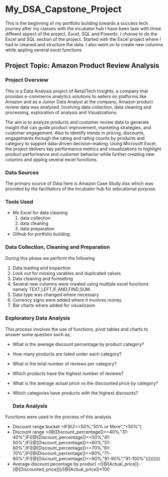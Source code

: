 # My_DSA_Capstone_Project

This is the beginning of my portfolio building towards a success tech journey after my classes with the incubator hub
I have been task with three diffeent aspect of the project, Excel, SQL and Powerbi. I choose to do the Excel and SQL section of the project.
Started with the Excel project where I had to cleaned and structure the data.
I also went on to create new columns while appling several excel functions

## Project Topic: Amazon Product Review Analysis

### Project Overview
This is a Data Analysis project of RetailTech Insights, a company that provides e-commerce analytics solutions to sellers on platforms like Amazon and as a Junior Data Analyst at the company, Amazon product review data was analyzed. Involving data collection, data cleaning and processing, exploration of analysis and Visualizations.

The aim is to analyze products and customer review data to generate insight that can guide product improvement, marketing strategies, and customer engagement. Also to identify trends in pricing, discounts, engagements through the rating and rating counts by products and category to support data-driven decision-making. Using Microsoft Excel, the project delivers key performance metrics and visualizations to highlight product performance and customer behavior while further creating new columns and applng several excel functions. 

### Data Sources
The primary source of Data here is Amazon Case Study.xlsx which was provided by the facilitators of the Incubator hub for educational purpose.

### Tools Used
- Ms Excel for data cleaning
  1. data collection
  2. data cleaning
  3. data preparation
 - Github for portfolio building.
    
  ### Data Collection, Cleaning and Preparation
  During this phase we perform the following
  1. Data loading and inspection
  2. Look out for missing varables and duplicated values 
  3. Data cleaning and formatting
  4. Several new columns were created using multiple excel functions namely TEXT,LEFT,IF,AND,FIND,SUM.
  5. Data type was changed where necessary
  6. Currency signs were added where it involves money
  7. Bar charts where added for visualizaion
     
  ### Exploratory Data Analysis
  
  This process involves the use of functions, pivot tables and charts to answer some question such as; 
  - What is the average discount percentage by product category?
  - How many products are listed under each category?
  - What is the total number of reviews per category?
  - Which products have the highest number of reviews?
  - What is the average actual price vs the discounted price by category?
  - Which categories have products with the highest discounts?
 
    ### Data Analysis
    
  Functions were used in the process of this analysis
  - Discount range bucket =IF(K2>=50%,"50% or More","<50%")
  - Discount range =[@[Discount_percentage]]<=40%,"31-40%",IF([@[Discount_percentage]]<=50%,"41-50%",IF([@[Discount_percentage]]<=60%,"51-60%",IF([@[Discount_percentage]]<=70%,"61-70%",IF([@[Discount_percentage]]<=80%,"71-80%",IF([@[Discount_percentage]]<=90%,"81-90%","91-100%")))))))))
  -  Average discount pecentage by product =([@[Actual_price]]-[@[Discounted_price]])/[@[Actual_price]]*100


